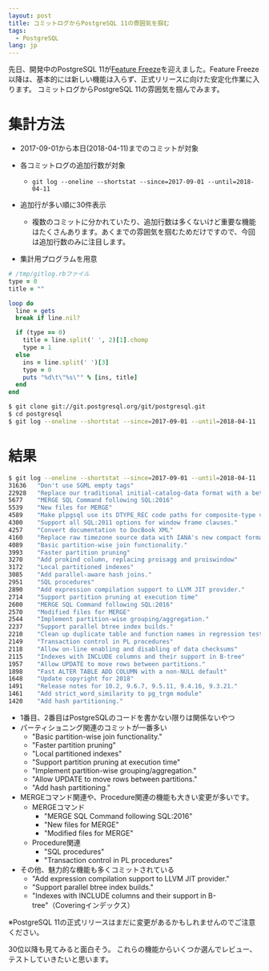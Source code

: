 ```yaml
---
layout: post
title: コミットログからPostgreSQL 11の雰囲気を掴む
tags:
  - PostgreSQL
lang: jp
---
```


先日、開発中のPostgreSQL 11が[Feature Freeze](https://www.postgresql.org/message-id/AA141CD1-19CB-414F-98CB-87A32F397295@postgresql.org)を迎えました。Feature Freeze以降は、基本的には新しい機能は入らず、正式リリースに向けた安定化作業に入ります。
コミットログからPostgreSQL 11の雰囲気を掴んでみます。

# 集計方法
* 2017-09-01から本日(2018-04-11)までのコミットが対象
* 各コミットログの追加行数が対象
  * `git log --oneline --shortstat --since=2017-09-01 --until=2018-04-11`
* 追加行が多い順に30件表示
  * 複数のコミットに分かれていたり、追加行数は多くないけど重要な機能はたくさんあります。あくまでの雰囲気を掴むためだけですので、今回は追加行数のみに注目します。

* 集計用プログラムを用意

```ruby
# /tmp/gitlog.rbファイル
type = 0
title = ""

loop do
  line = gets
  break if line.nil?

  if (type == 0)
    title = line.split(' ', 2)[1].chomp
    type = 1
  else
    ins = line.split(' ')[3]
    type = 0
    puts "%d\t\"%s\"" % [ins, title]
  end
end
```

```bash
$ git clone git://git.postgresql.org/git/postgresql.git
$ cd postgresql
$ git log --oneline --shortstat --since=2017-09-01 --until=2018-04-11 | ruby /tmp/gitlog.rb | | sort -k1 -n -r | head -30
```

# 結果

```bash
$ git log --oneline --shortstat --since=2017-09-01 --until=2018-04-11 | ruby /tmp/gitlog.rb | | sort -k1 -n -r | head -30
31636   "Don't use SGML empty tags"
22928   "Replace our traditional initial-catalog-data format with a better design."
5677    "MERGE SQL Command following SQL:2016"
5539    "New files for MERGE"
4589    "Make plpgsql use its DTYPE_REC code paths for composite-type variables."
4300    "Support all SQL:2011 options for window frame clauses."
4257    "Convert documentation to DocBook XML"
4160    "Replace raw timezone source data with IANA's new compact format."
4089    "Basic partition-wise join functionality."
3993    "Faster partition pruning"
3270    "Add prokind column, replacing proisagg and proiswindow"
3172    "Local partitioned indexes"
3085    "Add parallel-aware hash joins."
2951    "SQL procedures"
2890    "Add expression compilation support to LLVM JIT provider."
2714    "Support partition pruning at execution time"
2600    "MERGE SQL Command following SQL:2016"
2570    "Modified files for MERGE"
2544    "Implement partition-wise grouping/aggregation."
2237    "Support parallel btree index builds."
2210    "Clean up duplicate table and function names in regression tests."
2149    "Transaction control in PL procedures"
2118    "Allow on-line enabling and disabling of data checksums"
2115    "Indexes with INCLUDE columns and their support in B-tree"
1957    "Allow UPDATE to move rows between partitions."
1898    "Fast ALTER TABLE ADD COLUMN with a non-NULL default"
1648    "Update copyright for 2018"
1491    "Release notes for 10.2, 9.6.7, 9.5.11, 9.4.16, 9.3.21."
1461    "Add strict_word_similarity to pg_trgm module"
1420    "Add hash partitioning."
```
* 1番目、2番目はPostgreSQLのコードを書かない限りは関係ないやつ
* パーティショニング関連のコミットが一番多い
  * "Basic partition-wise join functionality."
  * "Faster partition pruning"
  * "Local partitioned indexes"
  * "Support partition pruning at execution time"
  * "Implement partition-wise grouping/aggregation."
  * "Allow UPDATE to move rows between partitions."
  * "Add hash partitioning."
* MERGEコマンド関連や、Procedure関連の機能も大きい変更が多いです。
  * MERGEコマンド
    * "MERGE SQL Command following SQL:2016"
    * "New files for MERGE"
    * "Modified files for MERGE"
  * Procedure関連
    * "SQL procedures"
    * "Transaction control in PL procedures"
* その他、魅力的な機能も多くコミットされている
  * "Add expression compilation support to LLVM JIT provider."
  * "Support parallel btree index builds."
  * "Indexes with INCLUDE columns and their support in B-tree"（Coveringインデックス）

※PostgreSQL 11の正式リリースはまだに変更があるかもしれませんのでご注意ください。

30位以降も見てみると面白そう。
これらの機能からいくつか選んでレビュー、テストしていきたいと思います。
